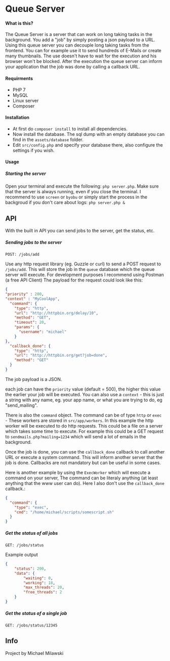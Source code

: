 # Queue Server

#### What is this?
The Queue Server is a server that can work on long taking tasks in the background. You add a "job" by simply posting a json payload to a URL. Using this queue server you can decouple long taking tasks from the frontend. You can for example use it to send hundreds of E-Mails or create many thumbnails. The use doesn't have to wait for the execution and his browser won't be blocked. After the execution the queue server can inform your application that the job was done by calling a callback URL.

#### Requirments
- PHP 7
- MySQL
- Linux server
- Composer

#### Installation
- At first do `composer install` to install all dependencies.
- Now install the database. The sql dump with an empty database you can find in the `assets/database` folder.
- Edit `src/config.php` and specify your database there, also configure the settings if you wish. 

#### Usage
##### Starting the server
Open your terminal and execute the following: `php server.php`.
Make sure that the server is always running, even if you close the terminal. I recommend to use `screen` or `byobu` or simply start the process in the backgroud if you don't care about logs: `php server.php &`

## API
With the built in API you can send jobs to the server, get the status, etc.

##### Sending jobs to the server
`POST: /jobs/add`

Use any http request library (eg. Guzzle or curl) to send a POST request to `/jobs/add`. This will store the job in the `queue` database which the queue server will execute.  For development purposes I recommend using Postman (a free API Client) The payload for the request could look like this:

```json
{
"priority" : 200,
"context" : "MyCoolApp",
  "command": {
    "type": "http",
    "url": "http://httpbin.org/delay/10",
    "method": "GET",
    "timeout": 20,
    "params": {
      "username": "michael"
    }
},
  "callback_done": {
    "type": "http",
    "url": "http://httpbin.org/get?job=done",
    "method": "GET"
  }
}
```

The job payload is a JSON.

each job can have the `priority` value (default = 500), the higher this value the earlier your job will be executed. You can also use a `context` - this is just a string with any name, eg. your app name, or what you are trying to do, eg "send_mailing".

There is also the `command` object. The command can be of type `http` or `exec` - These workers are stored in `src/app/workers`.
In this example the http worker will be executed to do http requests. This could be a file on a server which takes some time to execute. For example this could be a GET request to `sendmails.php?mailing=1234` which will send a lot of emails in the background. 

Once the job is done, you can use the `callback_done` callback to call another URL or execute a system command. This will inform another server that the job is done. Callbacks are not mandatory but can be useful in some cases. 

Here is another example by using the `ExecWorker` which will execute a command on your server, The command can be literaly anything (at least anything that the www user can do). Here I also don't use the `callback_done` callback.:

```json
{
  "command": {
    "type": "exec",
    "cmd": "/home/michael/scripts/somescript.sh"
  }
}
```

##### Get the status of all jobs
`GET: /jobs/status`

Example output
```json
{
    "status": 200,
    "data": {
        "waiting": 0,
        "working": 18,
        "max_threads": 20,
        "free_threads": 2
    }
}
```

##### Get the status of a single job
`GET: /jobs/status/12345`




## Info
Project by Michael Milawski